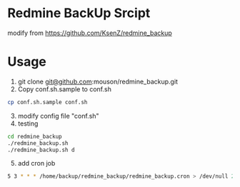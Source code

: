Redmine BackUp Srcipt
===
modify from https://github.com/KsenZ/redmine_backup

# Usage

1) git clone git@github.com:mouson/redmine_backup.git
2) Copy conf.sh.sample to conf.sh

~~~sh
cp conf.sh.sample conf.sh
~~~

3) modify config file "conf.sh"
4) testing

~~~sh
cd redmine_backup
./redmine_backup.sh
./redmine_backup.sh d
~~~

5) add cron job

~~~sh
5 3 * * * /home/backup/redmine_backup/redmine_backup.cron > /dev/null 2>&1
~~~

